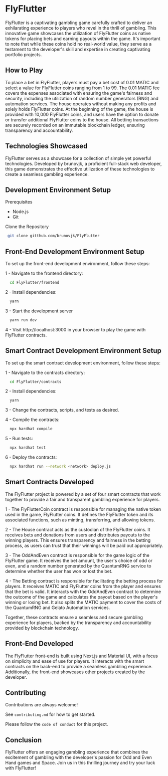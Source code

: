 # FlyFlutter

FlyFlutter is a captivating gambling game carefully crafted to deliver an exhilarating experience to players who revel in the thrill of gambling. This innovative game showcases the utilization of FlyFlutter coins as native tokens for placing bets and earning payouts within the game. It's important to note that while these coins hold no real-world value, they serve as a testament to the developer's skill and expertise in creating captivating portfolio projects.

## How to Play

To place a bet in FlyFlutter, players must pay a bet cost of 0.01 MATIC and select a value for FlyFlutter coins ranging from 1 to 99. The 0.01 MATIC fee covers the expenses associated with ensuring the game's fairness and security, including the utilization of random number generators (RNG) and automation services.
The house operates without making any profits and solely holds FlyFlutter coins. At the beginning of the game, the house is provided with 10,000 FlyFlutter coins, and users have the option to donate or transfer additional FlyFlutter coins to the house. All betting transactions are securely recorded on an immutable blockchain ledger, ensuring transparency and accountability.

## Technologies Showcased

FlyFlutter serves as a showcase for a collection of simple yet powerful technologies. Developed by brunovjk, a proficient full-stack web developer, this game demonstrates the effective utilization of these technologies to create a seamless gambling experience.

## Development Environment Setup

Prerequisites

- Node.js
- Git

Clone the Repository

```bash
 git clone gitthub.com/brunovjk/FlyFlutter
```

## Front-End Development Environment Setup

To set up the front-end development environment, follow these steps:

1 - Navigate to the frontend directory:

```bash
  cd FlyFlutter/frontend
```

2 - Install dependencies:

```bash
  yarn
```

3 - Start the development server

```bash
  yarn run dev
```

4 - Visit http://localhost:3000 in your browser to play the game with FlyFlutter contracts.

## Smart Contract Development Environment Setup

To set up the smart contract development environment, follow these steps:

1 - Navigate to the contracts directory:

```bash
  cd FlyFlutter/contracts
```

2 - Install dependencies:

```bash
  yarn
```

3 - Change the contracts, scripts, and tests as desired.

4 - Compile the contracts:

```bash
  npx hardhat compile
```

5 - Run tests:

```bash
  npx hardhat test
```

6 - Deploy the contracts:

```bash
  npx hardhat run --network <network> deploy.js
```

## Smart Contracts Developed

The FlyFlutter project is powered by a set of four smart contracts that work together to provide a fair and transparent gambling experience for players.

1 - The FlyFlutterCoin contract is responsible for managing the native token used in the game, FlyFlutter coins. It defines the FlyFlutter token and its associated functions, such as minting, transferring, and allowing tokens.

2 - The House contract acts as the custodian of the FlyFlutter coins. It receives bets and donations from users and distributes payouts to the winning players. This ensures transparency and fairness in the betting process, as users can trust that their winnings will be paid out appropriately.

3 - The OddAndEven contract is responsible for the game logic of the FlyFlutter game. It receives the bet amount, the user's choice of odd or even, and a random number generated by the QuantumRNG service to determine whether the user has won or lost the bet.

4 - The Betting contract is responsible for facilitating the betting process for players. It receives MATIC and FlyFlutter coins from the player and ensures that the bet is valid. It interacts with the OddAndEven contract to determine the outcome of the game and calculates the payout based on the player's winning or losing bet. It also splits the MATIC payment to cover the costs of the QuantumRNG and Gelato Automation services.

Together, these contracts ensure a seamless and secure gambling experience for players, backed by the transparency and accountability provided by blockchain technology.

## Front-End Developed

The FlyFlutter front-end is built using Next.js and Material UI, with a focus on simplicity and ease of use for players. It interacts with the smart contracts on the back-end to provide a seamless gambling experience. Additionally, the front-end showcases other projects created by the developer.

## Contributing

Contributions are always welcome!

See `contributing.md` for how to get started.

Please follow the `code of conduct` for this project.

## Conclusion

FlyFlutter offers an engaging gambling experience that combines the excitement of gambling with the developer's passion for Odd and Even Hand games and Space. Join us in this thrilling journey and try your luck with FlyFlutter!
